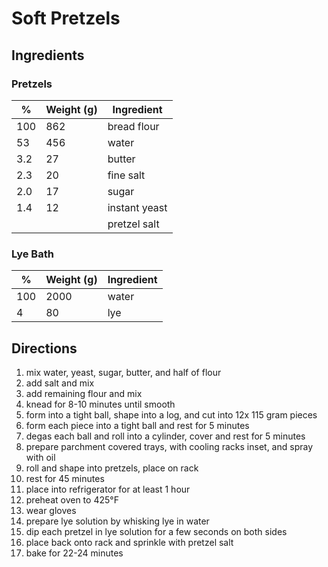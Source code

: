 # Soft Pretzels

## Ingredients

### Pretzels

|  %  | Weight (g) | Ingredient |
-|-|-
100 | 862 | bread flour
53 | 456 | water
3.2 | 27 | butter
2.3 | 20 | fine salt
2.0 | 17 | sugar
1.4 | 12 | instant yeast
| | | pretzel salt

### Lye Bath

|  %  | Weight (g) | Ingredient |
-|-|-
100 | 2000 | water
4 | 80 | lye

## Directions

1. mix water, yeast, sugar, butter, and half of flour
2. add salt and mix
3. add remaining flour and mix
4. knead for 8-10 minutes until smooth
5. form into a tight ball, shape into a log, and cut into 12x 115 gram pieces
6. form each piece into a tight ball and rest for 5 minutes
7. degas each ball and roll into a cylinder, cover and rest for 5 minutes
8. prepare parchment covered trays, with cooling racks inset, and spray with oil
9. roll and shape into pretzels, place on rack
10. rest for 45 minutes
11. place into refrigerator for at least 1 hour
12. preheat oven to 425°F
13. wear gloves
14. prepare lye solution by whisking lye in water
15. dip each pretzel in lye solution for a few seconds on both sides
16. place back onto rack and sprinkle with pretzel salt
17. bake for 22-24 minutes